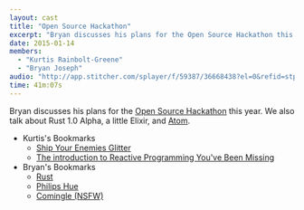 ```yaml
---
layout: cast
title: "Open Source Hackathon"
excerpt: "Bryan discusses his plans for the Open Source Hackathon this year. We also talk about Rust 1.0 Alpha, a little Elixir, and Atom."
date: 2015-01-14
members:
  - "Kurtis Rainbolt-Greene"
  - "Bryan Joseph"
audio: "http://app.stitcher.com/splayer/f/59387/36668438?el=0&refid=stpr"
time: 41m:07s
---
```


Bryan discusses his plans for the [Open Source Hackathon](http://opensourcenola.org/) this year. We also talk about Rust 1.0 Alpha, a little Elixir, and [Atom](http://atom.io).

  - Kurtis's Bookmarks
    - [Ship Your Enemies Glitter](http://shipyourenemiesglitter.com/)
    - [The introduction to Reactive Programming You've Been Missing](https://gist.github.com/staltz/868e7e9bc2a7b8c1f754)
  - Bryan's Bookmarks
    - [Rust](http://www.rust-lang.org/)
    - [Philips Hue](http://www2.meethue.com/en-us/)
    - [Comingle (NSFW)](https://www.comingle.io/)
